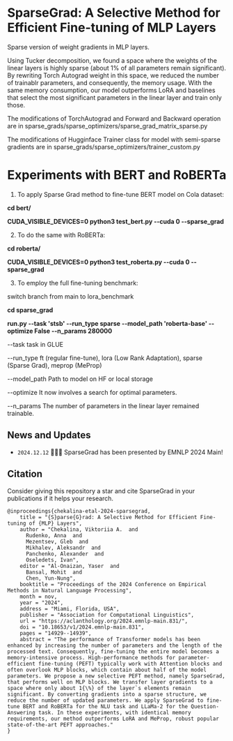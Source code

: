 # SparseGrad: A Selective Method for Efficient Fine-tuning of MLP Layers
Sparse version of weight gradients in MLP layers.

Using Tucker decomposition, we found a space where the weights of the linear layers is highly sparse (about 1% of all parameters remain significant). By rewriting Torch Autograd weight in this space, we reduced the number of trainablr parameters, and consequently, the memory usage. With the same memory consumption, our model outperforms LoRA and baselines that select the most significant parameters in the linear layer and train only those.

The modifications of TorchAutograd and Forward and Backward  operation are in sparse_grads/sparse_optimizers/sparse_grad_matrix_sparse.py

The modifications of Hugginface Trainer class for model with semi-sparse gradients are in sparse_grads/sparse_optimizers/trainer_custom.py

# Experiments with BERT and RoBERTa


1. To apply Sparse Grad method to fine-tune BERT model on Cola dataset:
   
**cd bert/**

**CUDA_VISIBLE_DEVICES=0 python3 test_bert.py --cuda 0 --sparse_grad**


2. To do the same with RoBERTa:
   
**cd roberta/**

**CUDA_VISIBLE_DEVICES=0 python3 test_roberta.py --cuda 0 --sparse_grad**


3. To employ the full fine-tuning benchmark:
   
switch branch from main to lora_benchmark

**cd sparse_grad**

**run.py --task 'stsb' --run_type sparse --model_path 'roberta-base' --optimize False --n_params 280000** 

--task task in GLUE 

--run_type ft (regular fine-tune), lora (Low Rank Adaptation), sparse (Sparse Grad), meprop (MeProp) 

--model_path Path to model on HF or local storage 

--optimize It now involves a search for optimal parameters. 

--n_params The number of parameters in the linear layer remained trainable.


## News and Updates

* ```2024.12.12``` 👏👏👏 SparseGrad has been presented by EMNLP 2024 Main!


## <a name="Citing"></a>Citation
Consider giving this repository a star and cite SparseGrad in your publications if it helps your research.

```
@inproceedings{chekalina-etal-2024-sparsegrad,
    title = "{S}parse{G}rad: A Selective Method for Efficient Fine-tuning of {MLP} Layers",
    author = "Chekalina, Viktoriia A.  and
      Rudenko, Anna  and
      Mezentsev, Gleb  and
      Mikhalev, Aleksandr  and
      Panchenko, Alexander  and
      Oseledets, Ivan",
    editor = "Al-Onaizan, Yaser  and
      Bansal, Mohit  and
      Chen, Yun-Nung",
    booktitle = "Proceedings of the 2024 Conference on Empirical Methods in Natural Language Processing",
    month = nov,
    year = "2024",
    address = "Miami, Florida, USA",
    publisher = "Association for Computational Linguistics",
    url = "https://aclanthology.org/2024.emnlp-main.831/",
    doi = "10.18653/v1/2024.emnlp-main.831",
    pages = "14929--14939",
    abstract = "The performance of Transformer models has been enhanced by increasing the number of parameters and the length of the processed text. Consequently, fine-tuning the entire model becomes a memory-intensive process. High-performance methods for parameter-efficient fine-tuning (PEFT) typically work with Attention blocks and often overlook MLP blocks, which contain about half of the model parameters. We propose a new selective PEFT method, namely SparseGrad, that performs well on MLP blocks. We transfer layer gradients to a space where only about 1{\%} of the layer`s elements remain significant. By converting gradients into a sparse structure, we reduce the number of updated parameters. We apply SparseGrad to fine-tune BERT and RoBERTa for the NLU task and LLaMa-2 for the Question-Answering task. In these experiments, with identical memory requirements, our method outperforms LoRA and MeProp, robust popular state-of-the-art PEFT approaches."
}





